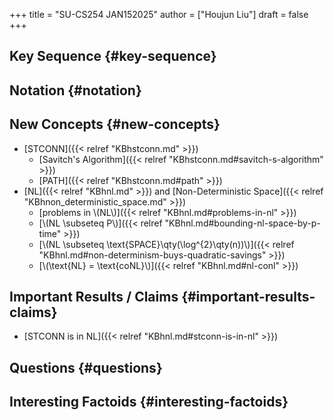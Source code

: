 +++
title = "SU-CS254 JAN152025"
author = ["Houjun Liu"]
draft = false
+++

## Key Sequence {#key-sequence}


## Notation {#notation}


## New Concepts {#new-concepts}

-   [STCONN]({{< relref "KBhstconn.md" >}})
    -   [Savitch's Algorithm]({{< relref "KBhstconn.md#savitch-s-algorithm" >}})
    -   [PATH]({{< relref "KBhstconn.md#path" >}})
-   [NL]({{< relref "KBhnl.md" >}}) and [Non-Deterministic Space]({{< relref "KBhnon_deterministic_space.md" >}})
    -   [problems in \\(NL\\)]({{< relref "KBhnl.md#problems-in-nl" >}})
    -   [\\(NL \subseteq P\\)]({{< relref "KBhnl.md#bounding-nl-space-by-p-time" >}})
    -   [\\(NL \subseteq \text{SPACE}\qty(\log^{2}\qty(n))\\)]({{< relref "KBhnl.md#non-determinism-buys-quadratic-savings" >}})
    -   [\\(\text{NL} = \text{coNL}\\)]({{< relref "KBhnl.md#nl-conl" >}})


## Important Results / Claims {#important-results-claims}

-   [STCONN is in NL]({{< relref "KBhnl.md#stconn-is-in-nl" >}})


## Questions {#questions}


## Interesting Factoids {#interesting-factoids}
